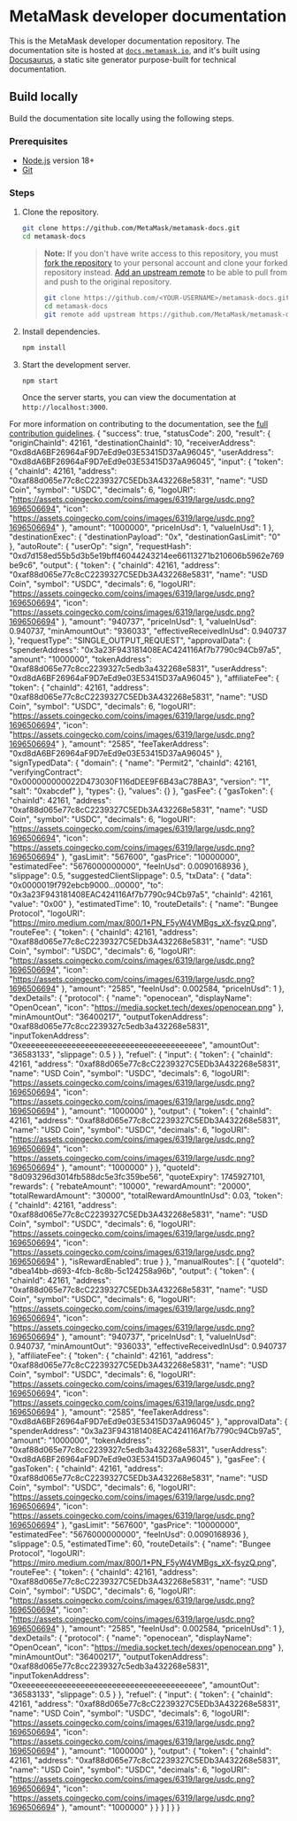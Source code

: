 # MetaMask developer documentation

This is the MetaMask developer documentation repository.
The documentation site is hosted at [`docs.metamask.io`](https://docs.metamask.io), and it's
built using [Docusaurus](https://docusaurus.io/), a static site generator purpose-built for
technical documentation.

## Build locally

Build the documentation site locally using the following steps.

### Prerequisites

- [Node.js](https://nodejs.org/) version 18+
- [Git](https://git-scm.com/)

### Steps

1. Clone the repository.

   ```bash
   git clone https://github.com/MetaMask/metamask-docs.git
   cd metamask-docs
   ```

   > **Note:** If you don't have write access to this repository, you must [fork the repository](https://docs.github.com/en/get-started/quickstart/fork-a-repo#forking-a-repository) to your personal account and clone your forked repository instead. [Add an upstream remote](https://docs.github.com/en/get-started/quickstart/fork-a-repo#configuring-git-to-sync-your-fork-with-the-upstream-repository) to be able to pull from and push to the original repository.
   >
   > ```bash
   > git clone https://github.com/<YOUR-USERNAME>/metamask-docs.git
   > cd metamask-docs
   > git remote add upstream https://github.com/MetaMask/metamask-docs.git
   > ```

2. Install dependencies.

   ```bash
   npm install
   ```

3. Start the development server.

   ```bash
   npm start
   ```

   Once the server starts, you can view the documentation at `http://localhost:3000`.

For more information on contributing to the documentation, see the [full contribution guidelines](CONTRIBUTING.md).
{
  "success": true,
  "statusCode": 200,
  "result": {
    "originChainId": 42161,
    "destinationChainId": 10,
    "receiverAddress": "0xd8dA6BF26964aF9D7eEd9e03E53415D37aA96045",
    "userAddress": "0xd8dA6BF26964aF9D7eEd9e03E53415D37aA96045",
    "input": {
      "token": {
        "chainId": 42161,
        "address": "0xaf88d065e77c8cC2239327C5EDb3A432268e5831",
        "name": "USD Coin",
        "symbol": "USDC",
        "decimals": 6,
        "logoURI": "https://assets.coingecko.com/coins/images/6319/large/usdc.png?1696506694",
        "icon": "https://assets.coingecko.com/coins/images/6319/large/usdc.png?1696506694"
      },
      "amount": "1000000",
      "priceInUsd": 1,
      "valueInUsd": 1
    },
    "destinationExec": {
      "destinationPayload": "0x",
      "destinationGasLimit": "0"
    },
    "autoRoute": {
      "userOp": "sign",
      "requestHash": "0xd7d158ed55b5d3b5e19bff46044243214ee66113271b210606b5962e769be9c6",
      "output": {
        "token": {
          "chainId": 42161,
          "address": "0xaf88d065e77c8cC2239327C5EDb3A432268e5831",
          "name": "USD Coin",
          "symbol": "USDC",
          "decimals": 6,
          "logoURI": "https://assets.coingecko.com/coins/images/6319/large/usdc.png?1696506694",
          "icon": "https://assets.coingecko.com/coins/images/6319/large/usdc.png?1696506694"
        },
        "amount": "940737",
        "priceInUsd": 1,
        "valueInUsd": 0.940737,
        "minAmountOut": "936033",
        "effectiveReceivedInUsd": 0.940737
      },
      "requestType": "SINGLE_OUTPUT_REQUEST",
      "approvalData": {
        "spenderAddress": "0x3a23F943181408EAC424116Af7b7790c94Cb97a5",
        "amount": "1000000",
        "tokenAddress": "0xaf88d065e77c8cc2239327c5edb3a432268e5831",
        "userAddress": "0xd8dA6BF26964aF9D7eEd9e03E53415D37aA96045"
      },
      "affiliateFee": {
        "token": {
          "chainId": 42161,
          "address": "0xaf88d065e77c8cC2239327C5EDb3A432268e5831",
          "name": "USD Coin",
          "symbol": "USDC",
          "decimals": 6,
          "logoURI": "https://assets.coingecko.com/coins/images/6319/large/usdc.png?1696506694",
          "icon": "https://assets.coingecko.com/coins/images/6319/large/usdc.png?1696506694"
        },
        "amount": "2585",
        "feeTakerAddress": "0xd8dA6BF26964aF9D7eEd9e03E53415D37aA96045"
      },
      "signTypedData": {
        "domain": {
          "name": "Permit2",
          "chainId": 42161,
          "verifyingContract": "0x000000000022D473030F116dDEE9F6B43aC78BA3",
          "version": "1",
          "salt": "0xabcdef"
        },
        "types": {},
        "values": {}
      },
      "gasFee": {
        "gasToken": {
          "chainId": 42161,
          "address": "0xaf88d065e77c8cC2239327C5EDb3A432268e5831",
          "name": "USD Coin",
          "symbol": "USDC",
          "decimals": 6,
          "logoURI": "https://assets.coingecko.com/coins/images/6319/large/usdc.png?1696506694",
          "icon": "https://assets.coingecko.com/coins/images/6319/large/usdc.png?1696506694"
        },
        "gasLimit": "567600",
        "gasPrice": "10000000",
        "estimatedFee": "5676000000000",
        "feeInUsd": 0.0090168936
      },
      "slippage": 0.5,
      "suggestedClientSlippage": 0.5,
      "txData": {
        "data": "0x0000019f792ebcb9000...00000",
        "to": "0x3a23F943181408EAC424116Af7b7790c94Cb97a5",
        "chainId": 42161,
        "value": "0x00"
      },
      "estimatedTime": 10,
      "routeDetails": {
        "name": "Bungee Protocol",
        "logoURI": "https://miro.medium.com/max/800/1*PN_F5yW4VMBgs_xX-fsyzQ.png",
        "routeFee": {
          "token": {
            "chainId": 42161,
            "address": "0xaf88d065e77c8cC2239327C5EDb3A432268e5831",
            "name": "USD Coin",
            "symbol": "USDC",
            "decimals": 6,
            "logoURI": "https://assets.coingecko.com/coins/images/6319/large/usdc.png?1696506694",
            "icon": "https://assets.coingecko.com/coins/images/6319/large/usdc.png?1696506694"
          },
          "amount": "2585",
          "feeInUsd": 0.002584,
          "priceInUsd": 1
        },
        "dexDetails": {
          "protocol": {
            "name": "openocean",
            "displayName": "OpenOcean",
            "icon": "https://media.socket.tech/dexes/openocean.png"
          },
          "minAmountOut": "36400217",
          "outputTokenAddress": "0xaf88d065e77c8cc2239327c5edb3a432268e5831",
          "inputTokenAddress": "0xeeeeeeeeeeeeeeeeeeeeeeeeeeeeeeeeeeeeeeee",
          "amountOut": "36583133",
          "slippage": 0.5
        }
      },
      "refuel": {
        "input": {
          "token": {
            "chainId": 42161,
            "address": "0xaf88d065e77c8cC2239327C5EDb3A432268e5831",
            "name": "USD Coin",
            "symbol": "USDC",
            "decimals": 6,
            "logoURI": "https://assets.coingecko.com/coins/images/6319/large/usdc.png?1696506694",
            "icon": "https://assets.coingecko.com/coins/images/6319/large/usdc.png?1696506694"
          },
          "amount": "1000000"
        },
        "output": {
          "token": {
            "chainId": 42161,
            "address": "0xaf88d065e77c8cC2239327C5EDb3A432268e5831",
            "name": "USD Coin",
            "symbol": "USDC",
            "decimals": 6,
            "logoURI": "https://assets.coingecko.com/coins/images/6319/large/usdc.png?1696506694",
            "icon": "https://assets.coingecko.com/coins/images/6319/large/usdc.png?1696506694"
          },
          "amount": "1000000"
        }
      },
      "quoteId": "8d093296d3014fb588dc5e3fc359be56",
      "quoteExpiry": 1745927101,
      "rewards": {
        "rebateAmount": "10000",
        "rewardAmount": "20000",
        "totalRewardAmount": "30000",
        "totalRewardAmountInUsd": 0.03,
        "token": {
          "chainId": 42161,
          "address": "0xaf88d065e77c8cC2239327C5EDb3A432268e5831",
          "name": "USD Coin",
          "symbol": "USDC",
          "decimals": 6,
          "logoURI": "https://assets.coingecko.com/coins/images/6319/large/usdc.png?1696506694",
          "icon": "https://assets.coingecko.com/coins/images/6319/large/usdc.png?1696506694"
        },
        "isRewardEnabled": true
      }
    },
    "manualRoutes": [
      {
        "quoteId": "dbea14bb-d693-4fcb-8c8b-5c124258a96b",
        "output": {
          "token": {
            "chainId": 42161,
            "address": "0xaf88d065e77c8cC2239327C5EDb3A432268e5831",
            "name": "USD Coin",
            "symbol": "USDC",
            "decimals": 6,
            "logoURI": "https://assets.coingecko.com/coins/images/6319/large/usdc.png?1696506694",
            "icon": "https://assets.coingecko.com/coins/images/6319/large/usdc.png?1696506694"
          },
          "amount": "940737",
          "priceInUsd": 1,
          "valueInUsd": 0.940737,
          "minAmountOut": "936033",
          "effectiveReceivedInUsd": 0.940737
        },
        "affiliateFee": {
          "token": {
            "chainId": 42161,
            "address": "0xaf88d065e77c8cC2239327C5EDb3A432268e5831",
            "name": "USD Coin",
            "symbol": "USDC",
            "decimals": 6,
            "logoURI": "https://assets.coingecko.com/coins/images/6319/large/usdc.png?1696506694",
            "icon": "https://assets.coingecko.com/coins/images/6319/large/usdc.png?1696506694"
          },
          "amount": "2585",
          "feeTakerAddress": "0xd8dA6BF26964aF9D7eEd9e03E53415D37aA96045"
        },
        "approvalData": {
          "spenderAddress": "0x3a23F943181408EAC424116Af7b7790c94Cb97a5",
          "amount": "1000000",
          "tokenAddress": "0xaf88d065e77c8cc2239327c5edb3a432268e5831",
          "userAddress": "0xd8dA6BF26964aF9D7eEd9e03E53415D37aA96045"
        },
        "gasFee": {
          "gasToken": {
            "chainId": 42161,
            "address": "0xaf88d065e77c8cC2239327C5EDb3A432268e5831",
            "name": "USD Coin",
            "symbol": "USDC",
            "decimals": 6,
            "logoURI": "https://assets.coingecko.com/coins/images/6319/large/usdc.png?1696506694",
            "icon": "https://assets.coingecko.com/coins/images/6319/large/usdc.png?1696506694"
          },
          "gasLimit": "567600",
          "gasPrice": "10000000",
          "estimatedFee": "5676000000000",
          "feeInUsd": 0.0090168936
        },
        "slippage": 0.5,
        "estimatedTime": 60,
        "routeDetails": {
          "name": "Bungee Protocol",
          "logoURI": "https://miro.medium.com/max/800/1*PN_F5yW4VMBgs_xX-fsyzQ.png",
          "routeFee": {
            "token": {
              "chainId": 42161,
              "address": "0xaf88d065e77c8cC2239327C5EDb3A432268e5831",
              "name": "USD Coin",
              "symbol": "USDC",
              "decimals": 6,
              "logoURI": "https://assets.coingecko.com/coins/images/6319/large/usdc.png?1696506694",
              "icon": "https://assets.coingecko.com/coins/images/6319/large/usdc.png?1696506694"
            },
            "amount": "2585",
            "feeInUsd": 0.002584,
            "priceInUsd": 1
          },
          "dexDetails": {
            "protocol": {
              "name": "openocean",
              "displayName": "OpenOcean",
              "icon": "https://media.socket.tech/dexes/openocean.png"
            },
            "minAmountOut": "36400217",
            "outputTokenAddress": "0xaf88d065e77c8cc2239327c5edb3a432268e5831",
            "inputTokenAddress": "0xeeeeeeeeeeeeeeeeeeeeeeeeeeeeeeeeeeeeeeee",
            "amountOut": "36583133",
            "slippage": 0.5
          }
        },
        "refuel": {
          "input": {
            "token": {
              "chainId": 42161,
              "address": "0xaf88d065e77c8cC2239327C5EDb3A432268e5831",
              "name": "USD Coin",
              "symbol": "USDC",
              "decimals": 6,
              "logoURI": "https://assets.coingecko.com/coins/images/6319/large/usdc.png?1696506694",
              "icon": "https://assets.coingecko.com/coins/images/6319/large/usdc.png?1696506694"
            },
            "amount": "1000000"
          },
          "output": {
            "token": {
              "chainId": 42161,
              "address": "0xaf88d065e77c8cC2239327C5EDb3A432268e5831",
              "name": "USD Coin",
              "symbol": "USDC",
              "decimals": 6,
              "logoURI": "https://assets.coingecko.com/coins/images/6319/large/usdc.png?1696506694",
              "icon": "https://assets.coingecko.com/coins/images/6319/large/usdc.png?1696506694"
            },
            "amount": "1000000"
          }
        }
      }
    ]
  }
}

